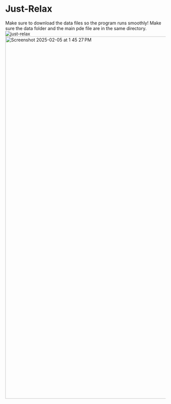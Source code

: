 # Just-Relax

Make sure to download the data files so the program runs smoothly! Make sure the data folder and the main pde file are in the same directory.
![just-relax](https://github.com/user-attachments/assets/b90e0922-c845-4e4c-8082-02d923b2bf2d)
<img width="1139" alt="Screenshot 2025-02-05 at 1 45 27 PM" src="https://github.com/user-attachments/assets/d5db5368-aad7-4cca-80ff-f849b0a2652b" />
